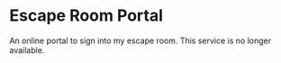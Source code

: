 # Escape Room Portal

An online portal to sign into my escape room. This service is no longer available. 
